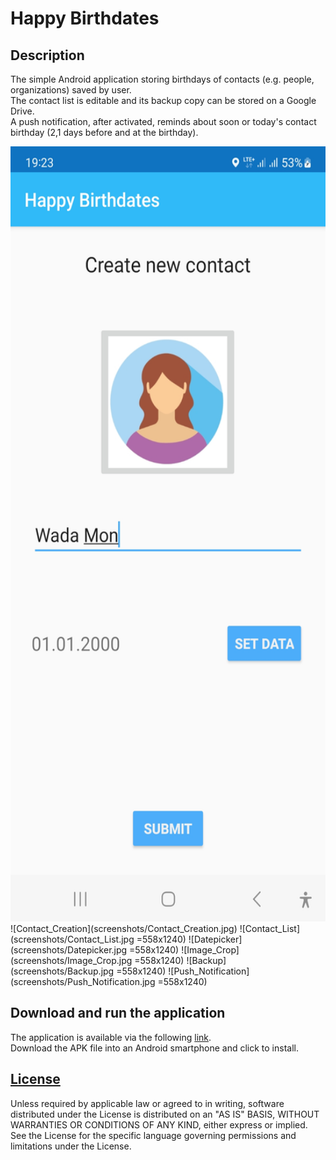 # Happy Birthdates

## Description

The simple Android application storing birthdays of contacts (e.g. people, organizations) saved by user.  
The contact list is editable and its backup copy can be stored on a Google Drive.  
A push notification, after activated, reminds about soon or today's contact birthday (2,1 days before and at the birthday).

<img src="screenshots/Contact_Creation.jpg" width="558" height="1240">
![Contact_Creation](screenshots/Contact_Creation.jpg) 
![Contact_List](screenshots/Contact_List.jpg =558x1240)
![Datepicker](screenshots/Datepicker.jpg =558x1240)
![Image_Crop](screenshots/Image_Crop.jpg =558x1240)
![Backup](screenshots/Backup.jpg =558x1240)
![Push_Notification](screenshots/Push_Notification.jpg =558x1240)

## Download and run the application

The application is available via the following [link](https://drive.google.com/file/d/1DJ6BGoKAvuOi3oEqceIyjYj5J3CfBXOq/view?usp=sharing).  
Download the APK file into an Android smartphone and click to install.

## [License](http://www.apache.org/licenses/LICENSE-2.0)

Unless required by applicable law or agreed to in writing, software  distributed under the License is distributed on an "AS IS" BASIS, WITHOUT WARRANTIES OR CONDITIONS OF ANY KIND, either express or implied. See the License for the specific language governing permissions and limitations under the License.